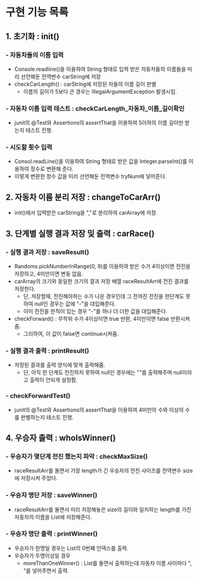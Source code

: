 # 구현 기능 목록

## 1. 초기화 : init()
### - 자동차들의 이름 입력
* Console.readline()을 이용하여 String 형태로 입력 받은 자동차들의 이름들을 미리 선언해둔 전역변수 carString에 저장
* checkCarLength() : carString에 저장된 차들의 이름 길이 판별
  * 이름의 길이가 5보다 큰 경우는 IllegalArgumentException 발생시킴.
### - 자동차 이름 입력 테스트 : checkCarLength_자동차_이름_길이확인
* junit의 @Test와 Assertions의 assertThat을 이용하여 5이하의 이름 길이만 받는지 테스트 진행.
### - 시도할 횟수 입력
* Consol.readLine()을 이용하여 String 형태로 받은 값을 Integer.parseInt()를 이용하여 정수로 변환해 준다.
* 이렇게 변환한 정수 값을 미리 선언해둔 전역변수 tryNum에 넣어준다.

## 2. 자동차 이름 분리 저장 : changeToCarArr()
* init()에서 입력받은 carString을 ","로 분리하여 carArray에 저장.

## 3. 단계별 실행 결과 저장 및 출력 : carRace()
### - 실행 결과 저장 : saveResult()
* Randoms.pickNumberInRange(0, 9)를 이용하여 받은 수가 4이상이면 전진을 저장하고, 4미만이면 변동 없음.
* carArray의 크기와 동일한 크기의 결과 저장 배열 raceResultArr에 전진 결과를 저장한다.
  * 단, 저장할때, 전진해야하는 수가 나온 경우인데 그 전까진 전진을 한단계도 못하여 null인 경우는 값에 "-"을 대입해준다.
  * 이미 전진을 한적이 있는 경우 "-"를 하나 더 더한 값을 대입해준다.
* checkForward() : 무작위 수가 4이상이면 true 반환, 4미만이면 false 반환시켜줌.
  * 그리하여, 이 값이 false면 continue시켜줌.
### - 실행 결과 출력 : printResult()
* 저장된 결과를 출력 양식에 맞게 출력해줌.
  * 단, 아직 한 단계도 전진하지 못하여 null인 경우에는 ""를 출력해주며 null이라고 출력이 안되게 설정함.
### - checkForwardTest()
* junit의 @Test와 Assertions의 assertThat을 이용하여 4미만의 수와 이상의 수를 판별하는지 테스트 진행.

## 4. 우승자 출력 : whoIsWinner()
### - 우승자가 몇단계 전진 했는지 파악 : checkMaxSize()
* raceResultArr를 돌면서 가장 length가 긴 우승자의 전진 사이즈를 전역변수 size에 저장시켜 주었다.
### - 우승자 명단 저장 : saveWinner()
* raceResultArr를 돌면서 미리 저장해놓은 size의 길이와 일치하는  length를 가진 자동차의 이름을 List에 저장해준다.
### - 우승자 명단 출력 : printWinner()
* 우승자가 한명일 경우는 List의 0번째 인덱스를 출력.
* 우승자가 두명이상일 경우
  * moreThanOneWinner() : List를 돌면서 출력하는데 자동차 이름 사이마다 ", "를 넣어주면서 출력.
